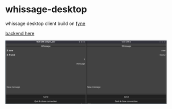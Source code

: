 # whissage-desktop
whissage desktop client build on [fyne](https://github.com/fyne-io/fyne)

[backend here](https://github.com/semyon-dev/whissage)

![](https://github.com/semyon-dev/whissage-desktop/blob/master/screen.png)
